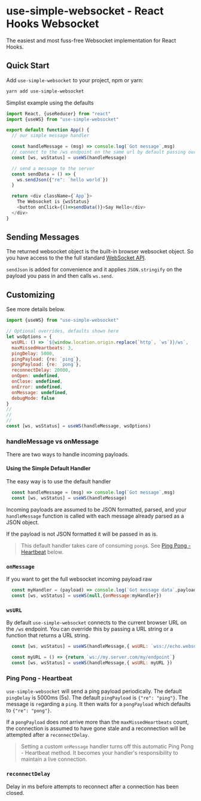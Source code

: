 # use-simple-websocket - React Hooks Websocket
The easiest and most fuss-free Websocket implementation for React Hooks.

## Quick Start
Add `use-simple-websocket` to your project, npm or yarn:
```bash
yarn add use-simple-websocket
```

Simplist example using the defaults 
```javascript
import React, {useReducer} from "react"
import {useWS} from "use-simple-websocket"

export default function App() {
  // our simple message handler

  const handleMessage = (msg) => console.log(`Got message`,msg)
  // connect to the /ws endpoint on the same url by default passing our handler
  const [ws, wsStatus] = useWS(handleMessage)

  // send a message to the server
  const sendData = () => {
   	ws.sendJson({"re": `hello world`})
  }

  return <div className={`App`}>
    The Websocket is {wsStatus}
    <button onClick={()=>sendData()}>Say Hello</div>
  </div>
}

```

## Sending Messages
The returned websocket object is the built-in browser websocket object.
So you have access to the the full standard
[WebSocket API](https://developer.mozilla.org/en-US/docs/Web/API/WebSocket).

`sendJson` is added for convenience and it applies `JSON.stringify` on the 
payload you pass in and then calls `ws.send`. 

## Customizing
See more details below.

```javascript
import {useWS} from "use-simple-websocket"

// Optional overrides, defaults shown here
let wsOptions = {
  wsURL: () => `${window.location.origin.replace(`http`, `ws`)}/ws`,
  maxMissedHeartbeats: 3,
  pingDelay: 5000,
  pingPayload: {re: `ping`},
  pongPayload: {re: `pong`},
  reconnectDelay: 20000,
  onOpen: undefined,
  onClose: undefined,
  onError: undefined,
  onMessage: undefined,
  debugMode: false
}
//
//
//
const [ws, wsStatus] = useWS(handleMessage, wsOptions)
```
  

### handleMessage vs onMessage
There are two ways to handle incoming payloads.

#### Using the Simple Default Handler 
The easy way is to use the default handler

```javascript
  const handleMessage = (msg) => console.log(`Got message`,msg)
  const [ws, wsStatus] = useWS(handleMessage)
```

Incoming payloads are assumed to be JSON formatted, parsed, and your `handleMessage`
function is called with each message already parsed as a JSON object.

If the payload is not JSON formatted it will be passed in as is.

> This default handler takes care of consuming `pong`s.
> See [Ping Pong - Heartbeat]() below.
   
### `onMessage`
If you want to get the full websocket incoming payload raw
```javascript
  const myHandler = (payload) => console.log(`Got message data`,payload.data)
  const [ws, wsStatus] = useWS(null,{onMessage:myHandler})
```

### `wsURL`
By default `use-simple-websocket` connects to the current browser URL on the `/ws` endpoint.
You can override this by passing a URL string or a function that returns a URL string.

```javascript
  const [ws, wsStatus] = useWS(handleMessage,{ wsURL: `wss://echo.websocket.org` })
```

```javascript
  const myURL = () => {return `ws://my.server.com/my/endpoint`} 
  const [ws, wsStatus] = useWS(handleMessage,{ wsURL: myURL })
```


### Ping Pong - Heartbeat
`use-simple-websocket` will send a ping payload periodically. The default `pingDelay` is 5000ms (5s).
The default `pingPayload` is `{"re": "ping"}`. The message is `re`garding a `ping`.
It then waits for a `pongPayload` which defaults to `{"re": "pong"}`.

If a `pongPayload` does not arrive more than the `maxMissedHeartbeats` count, the
connection is assumed to have gone stale and a reconnection will be attempted 
after a `reconnectDelay`.

>Setting a custom `onMessage` handler turns off this automatic Ping Pong - Heartbeat method.
>It becomes your handler's responsibility to maintain a live connection.   


### `reconnectDelay`
Delay in ms before attempts to reconnect after a connection has been closed.

